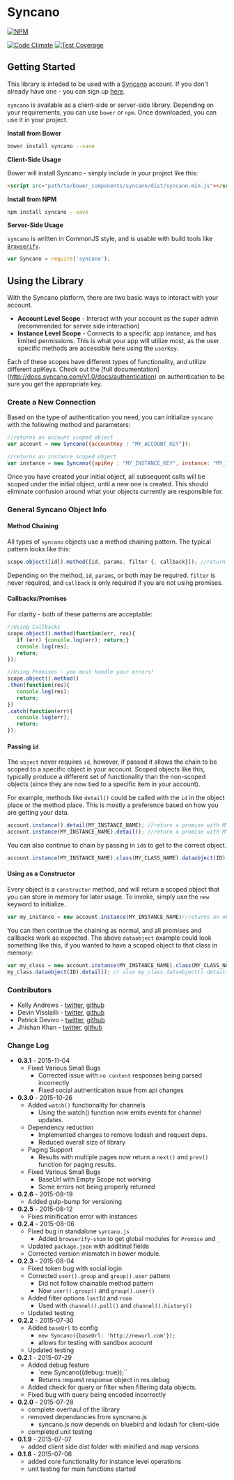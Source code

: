# Syncano

[![NPM](https://img.shields.io/npm/v/syncano.svg)](https://www.npmjs.com/package/syncano)

[![Code Climate](https://img.shields.io/codeclimate/github/Syncano/syncano-js-lib.svg)](https://codeclimate.com/github/Syncano/syncano-js-lib)  [![Test Coverage](https://img.shields.io/codeclimate/coverage/github/Syncano/syncano-js-lib.svg)](https://codeclimate.com/github/Syncano/syncano-js-lib/coverage)


## Getting Started
This library is inteded to be used with a [Syncano](http://www.syncano.com/) account. If you don't already have one - you can sign up [here](https://dashboard.syncano.io/?utm_source=syncano-js&utm_medium=readme&utm_campaign=github).

`syncano` is available as a client-side or server-side library. Depending on your requirements, you can use `bower` or `npm`.  Once downloaded, you can use it in your project.

**Install from Bower**

```bash
bower install syncano --save
```

**Client-Side Usage**

Bower will install Syncano - simply include in your project like this:

```html
<script src="path/to/bower_components/syncano/dist/syncano.min.js"></script>
```

**Install from NPM**

```bash
npm install syncano --save
```

**Server-Side Usage**

`syncano` is written in CommonJS style, and is usable with build tools like [`Browserify`](http://browserify.org/).

```js
var Syncano = require('syncano');
```

## Using the Library

With the Syncano platform, there are two basic ways to interact with your account.
 * **Account Level Scope** - Interact with your account as the super admin (recommended for server side interaction)
 * **Instance Level Scope** - Connects to a specific app instance, and has limited permissions. This is what your app will utilize most, as the user specific methods are accessible here using the `userKey`.

Each of these scopes have different types of functionality, and utilize different apiKeys. Check out the [full documentation] (http://docs.syncano.com/v1.0/docs/authentication) on authentication to be sure you get the appropriate key.

### Create a New Connection

Based on the type of authentication you need, you can initialize `syncano` with the following method and parameters:

```js
//returns an account scoped object
var account = new Syncano({accountKey : "MY_ACCOUNT_KEY"});  

//returns an instance scoped object
var instance = new Syncano({apiKey : "MY_INSTANCE_KEY", instance: "MY_INSTANCE_NAME"});
```

Once you have created your initial object, all subsequent calls will be scoped under the initial object, until a new one is created. This should eliminate confusion around what your objects currently are responsible for.

### General Syncano Object Info

#### Method Chaining
All types of `syncano` objects use a method chaining pattern.  The typical pattern looks like this:

```js
scope.object([id]).method([id, params, filter {, callback}]); //return a promise
```

Depending on the method, `id`, `params`, or both may be required.  `filter` is never required, and `callback` is only required if you are not using promises.

#### Callbacks/Promises

For clarity - both of these patterns are acceptable:

```js
//Using Callbacks
scope.object().method(function(err, res){
   if (err) {console.log(err); return;}
   console.log(res);
   return;
});

//Using Promises - you must handle your errors!
scope.object().method()
.then(function(res){
   console.log(res);
   return;
})
.catch(function(err){
   console.log(err);
   return;
});
```

#### Passing `id`

The `object` never requires `id`, however, if passed it allows the chain to be scoped to a specific object in your account. Scoped objects like this, typically produce a different set of functionality than the non-scoped objects (since they are now tied to a specific item in your account).

For example, methods like `detail()` could be called with the `id` in the object place or the method place. This is mostly a preference based on how you are getting your data.

```js
account.instance().detail(MY_INSTANCE_NAME); //return a promise with MY_INSTANCE_NAME details
account.instance(MY_INSTANCE_NAME).detail(); //return a promise with MY_INSTANCE_NAME details
```
You can also continue to chain by passing in `id`s to get to the correct object.

```js
account.instance(MY_INSTANCE_NAME).class(MY_CLASS_NAME).dataobject(ID).detail(); //return a promise with the details of DataObject 'id' in class 'MY_CLASS_NAME', in the instance 'MY_INSTANCE_NAME`
```

#### Using as a Constructor

Every object is a `constructor` method, and will return a scoped object that you can store in memory for later usage. To invoke, simply use the `new` keyword to initialize.

```js
var my_instance = new account.instance(MY_INSTANCE_NAME)//returns an object scoped to 'MY_INSTANCE_NAME'
```
You can then continue the chaining as normal, and all promises and callbacks work as expected. The above `dataobject` example could look something like this, if you wanted to have a scoped object to that class in memory:

```js
var my_class = new account.instance(MY_INSTANCE_NAME).class(MY_CLASS_NAME) //return a class object scoped to 'MY_CLASS_NAME'
my_class.dataobject(ID).detail(); // also my_class.dataobject().detail(ID) - returns a promise with the data object's details.
```


### Contributors

* Kelly Andrews  - [twitter](https://twitter.com/kellyjandrews), [github](https://github.com/kellyjandrews)
* Devin Visslailli - [twitter](https://twitter.com/devintyler9), [github](https://github.com/devintyler)
* Patrick Devivo - [twitter](https://twitter.com/patrickdevivo), [github](https://github.com/patrickdevivo)
* Jhishan Khan - [twitter](https://twitter.com/jhishan), [github](https://github.com/jhishan)

### Change Log
* **0.3.1** - 2015-11-04
    * Fixed Various Small Bugs
      * Corrected issue with `no content` responses being parsed incorrectly
      * Fixed social authentication issue from api changes
* **0.3.0** - 2015-10-26
    * Added `watch()` functionality for channels
      * Using the watch() function now emits events for channel updates.
    * Dependency reduction
      * Implemented changes to remove lodash and request deps.
      * Reduced overall size of library
    * Paging Support
      * Results with multiple pages now return a `next()` and `prev()` function for paging results.
    * Fixed Various Small Bugs
      * BaseUrl with Empty Scope not working
      * Some errors not being properly returned
* **0.2.6** - 2015-08-19
    * Added gulp-bump for versioning
* **0.2.5** - 2015-08-12
    * Fixes minification error with instances
* **0.2.4** - 2015-08-06
    * Fixed bug in standalone `syncano.js`
      * Added `browserify-shim` to get global modules for `Promise` and `_`
    * Updated `package.json` with additinal fields
    * Corrected version mismatch in bower module.
* **0.2.3** - 2015-08-04
    * Fixed token bug with social login
    * Corrected `user().group` and `group().user` pattern
      * Did not follow chainable method pattern
      * Now `user().group()` and `group().user()`
    * Added filter options `lastId` and `room`
      * Used with `channel().poll()` and `channel().history()`
    * Updated testing
* **0.2.2** - 2015-07-30
    * Added `baseUrl` to config
        * `new Syncano({baseUrl: 'http://newurl.com'});`
        * allows for testing with sandbox acocunt
    * Updated testing
* **0.2.1** - 2015-07-29
    * Added debug feature
        * `new Syncano({debug: true});``
        * Returns request response object in res.debug
    * Added check for query or filter when filtering data objects.
    * Fixed bug with query being encoded incorrectly
* **0.2.0** - 2015-07-28
    * complete overhaul of the library
    * removed dependancies from syncnano.js
      * syncano.js now depends on bluebird and lodash for client-side
    * completed unit testing
* **0.1.9** - 2015-07-07
    * added client side dist folder with minified and map versions
* **0.1.8** - 2015-07-06
    * added core functionality for instance level operations
    * unit testing for main functions started
